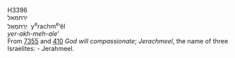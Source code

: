 <body>
  <p>H3396<br>  ירחמאל  <br> יְרַחמְאֵל  ‎  y<sup>e</sup>rachm<sup>e</sup>‘êl  <br><i>yer-akh-meh-ale‘ </i><br>From <a href="h7355.htm">7355</a> and <a href="h0410.htm">410</a>  <i>God</i> <i>will</i> <i>compassionate</i>; <i>Jerachmeel</i>, the name of three Israelites: - Jerahmeel.<br></p>
 </body>